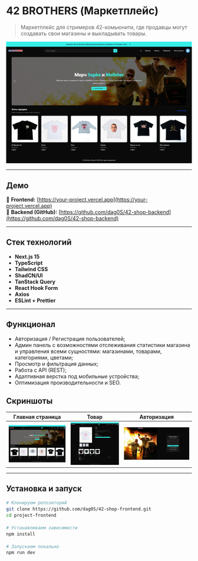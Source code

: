 # 42 BROTHERS (Маркетплейс)

> Маркетплейс для стримеров 42-комьюнити, где продавцы могут создавать свои магазины и выкладывать товары.

![Preview Screenshot](https://github.com/dag0S/42-shop-frontend/blob/master/public/images/screenshots/home.png)

---

## Демо

🔗 **Frontend:** [https://your-project.vercel.app](https://your-project.vercel.app)  
🔗 **Backend (GitHub):** [https://github.com/dag0S/42-shop-backend](https://github.com/dag0S/42-shop-backend)

---

## Стек технологий

- **Next.js 15**
- **TypeScript**
- **Tailwind CSS**
- **ShadCN/UI**
- **TanStack Query**
- **React Hook Form**
- **Axios**
- **ESLint + Prettier**

---

## Функционал

- Авторизация / Регистрация пользователей;
- Админ панель с возможностями отслеживания статистики магазина и управления всеми сущностями: магазинами, товарами, категориями, цветами;
- Просмотр и фильтрация данных;
- Работа с API (REST);
- Адаптивная верстка под мобильные устройства;
- Оптимизация производительности и SEO.

## Скриншоты

|                                           Главная страница                                           |                                                 Товар                                                 |                                               Авторизация                                                |
| :--------------------------------------------------------------------------------------------------: | :---------------------------------------------------------------------------------------------------: | :------------------------------------------------------------------------------------------------------: |
| ![Главная](https://github.com/dag0S/42-shop-frontend/blob/master/public/images/screenshots/home.png) | ![Товар](https://github.com/dag0S/42-shop-frontend/blob/master/public/images/screenshots/product.png) | ![Авторизация](https://github.com/dag0S/42-shop-frontend/blob/master/public/images/screenshots/auth.png) |

---

## Установка и запуск

```bash
# Клонируем репозиторий
git clone https://github.com/dag0S/42-shop-frontend.git
cd project-frontend

# Устанавливаем зависимости
npm install

# Запускаем локально
npm run dev
```
